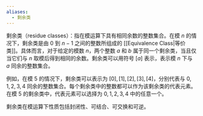 ```yaml
---
aliases:
  - 剩余类
---
```


剩余类（residue classes）：指在模运算下具有相同余数的整数集合。在模 $n$ 的情况下，剩余类是由 $0$ 到 $n-1$ 之间的整数所组成的 [[Equivalence Class|等价类]]。具体而言，对于给定的模数 $n$，两个整数 $a$ 和 $b$ 属于同一个剩余类，当且仅当它们与 $n$ 取模后得到相同的余数。剩余类可以用符号 $[a]$ 表示，表示模 $n$ 下与 $a$ 同余的整数集合。

例如，在模 $5$ 的情况下，剩余类可以表示为 $[0], [1], [2], [3], [4]$，分别代表与 $0, 1, 2, 3, 4$ 同余的整数集合。每个剩余类中的整数都可以作为该剩余类的代表元素。在模 $5$ 的剩余类中，代表元素可以选择为 $0, 1, 2, 3, 4$ 中的任意一个。

剩余类在模运算下性质包括封闭性、可结合、可交换和可逆。